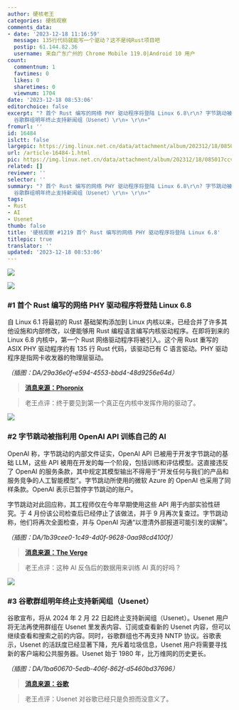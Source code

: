 ```yaml
---
author: 硬核老王
categories: 硬核观察
comments_data:
- date: '2023-12-18 11:16:59'
  message: 135行代码就能写一个驱动？这不是纯Rust项目吧
  postip: 61.144.82.36
  username: 来自广东广州的 Chrome Mobile 119.0|Android 10 用户
count:
  commentnum: 1
  favtimes: 0
  likes: 0
  sharetimes: 0
  viewnum: 1704
date: '2023-12-18 08:53:06'
editorchoice: false
excerpt: "? 首个 Rust 编写的网络 PHY 驱动程序将登陆 Linux 6.8\r\n? 字节跳动被指利用 OpenAI API 训练自己的 AI\r\n?
  谷歌群组明年终止支持新闻组（Usenet）\r\n» \r\n»"
fromurl: ''
id: 16484
islctt: false
largepic: https://img.linux.net.cn/data/attachment/album/202312/18/085017ccvii90i9iyy00lv.jpg
url: /article-16484-1.html
pic: https://img.linux.net.cn/data/attachment/album/202312/18/085017ccvii90i9iyy00lv.jpg.thumb.jpg
related: []
reviewer: ''
selector: ''
summary: "? 首个 Rust 编写的网络 PHY 驱动程序将登陆 Linux 6.8\r\n? 字节跳动被指利用 OpenAI API 训练自己的 AI\r\n?
  谷歌群组明年终止支持新闻组（Usenet）\r\n» \r\n»"
tags:
- Rust
- AI
- Usenet
thumb: false
title: '硬核观察 #1219 首个 Rust 编写的网络 PHY 驱动程序将登陆 Linux 6.8'
titlepic: true
translator: ''
updated: '2023-12-18 08:53:06'
---
```


![](https://img.linux.net.cn/data/attachment/album/202312/18/085017ccvii90i9iyy00lv.jpg)


![](https://img.linux.net.cn/data/attachment/album/202312/18/085137iqn4q4dhzh63u43a.png)


### #1 首个 Rust 编写的网络 PHY 驱动程序将登陆 Linux 6.8


自 Linux 6.1 将最初的 Rust 基础架构添加到 Linux 内核以来，已经合并了许多其他设施和内部修改，以便能够用 Rust 编程语言编写内核驱动程序。在即将到来的 Linux 6.8 内核中，第一个 Rust 网络驱动程序将被引入。这个用 Rust 重写的 ASIX PHY 驱动程序约有 135 行 Rust 代码，该驱动已有 C 语言驱动。PHY 驱动程序是指网卡收发器的物理层驱动。


*（插图：DA/29a36e0f-e594-4553-bbd4-48d9256e64d）*



> 
> **[消息来源：Phoronix](https://www.phoronix.com/news/Linux-6.8-Rust-PHY-Driver)**
> 
> 
> 



> 
> 老王点评：终于要见到第一个真正在内核中发挥作用的驱动了。
> 
> 
> 


![](https://img.linux.net.cn/data/attachment/album/202312/18/085207s5tjhh5fsjshos1s.png)


### #2 字节跳动被指利用 OpenAI API 训练自己的 AI


OpenAI 称，字节跳动的内部文件证实，OpenAI API 已被用于开发字节跳动的基础 LLM，这些 API 被用在开发的每一个阶段，包括训练和评估模型。这直接违反了 OpenAI 的服务条款，其中规定其模型输出不得用于“开发任何与我们的产品和服务竞争的人工智能模型”。字节跳动所使用的微软 Azure 的 OpenAI 也采用了同样条款。OpenAI 表示已暂停字节跳动的账户。


字节跳动对此回应称，其工程师仅在今年早期使用这些 API 用于内部实验性研究。于 4 月份该公司检查后已经停止了该做法，并于 9 月再次复查过。字节跳动称，他们将再次全面检查，并与 OpenAI 沟通“以澄清外部报道可能引发的误解”。


*（插图：DA/1b39cee0-1c49-4d0f-9628-0aa98cd4100f）*



> 
> **[消息来源：The Verge](https://www.theverge.com/2023/12/15/24003542/openai-suspends-bytedances-account-after-it-used-gpt-to-train-its-own-ai-model)**
> 
> 
> 



> 
> 老王点评：这种 AI 反刍后的数据用来训练 AI 真的好吗？
> 
> 
> 


![](https://img.linux.net.cn/data/attachment/album/202312/18/085248bghfvzg7vfqis75o.png)


### #3 谷歌群组明年终止支持新闻组（Usenet）


谷歌宣布，将从 2024 年 2 月 22 日起终止支持新闻组（Usenet）。Usenet 用户将无法再使用群组在 Usenet 里发表内容、订阅或查看新的 Usenet 内容，但可以继续查看和搜索之前的内容。同时，谷歌群组也不再支持 NNTP 协议。谷歌表示，Usenet 的活跃度已经显著下降，充斥着垃圾信息，Usenet 用户将需要寻找新的客户端和公共服务器。Usenet 始于 1980 年，比万维网的历史更长。


*（插图：DA/1ba60670-5edb-406f-862f-d5460bd37696）*



> 
> **[消息来源：谷歌](https://support.google.com/groups/answer/11036538)**
> 
> 
> 



> 
> 老王点评：Usenet 对谷歌已经只是负担而没意义了。
> 
> 
>
